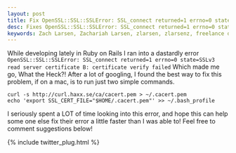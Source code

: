 ```yaml
---
layout: post
title: Fix OpenSSL::SSL::SSLError: SSL_connect returned=1 errno=0 state=SSLv3 read server certificate B: certificate verify failed Error
desc: Fixes OpenSSL::SSL::SSLError: SSL_connect returned=1 errno=0 state=SSLv3 read server certificate B: certificate verify failed Error.
keywords: Zach Larsen, Zachariah Larsen, zlarsen, zlarsenz, freelance developer ruby, freelance developer, OpenSSL, Ruby, Ruby On Rails, SSLERROR, SSL_connect error
---
```


While developing lately in Ruby on Rails I ran into a dastardly error `OpenSSL::SSL::SSLError: SSL_connect returned=1 errno=0 state=SSLv3 read server certificate B: certificate verify failed` Which made me go, What the Heck?! After a lot of googling, I found the best way to fix this problem, if on a mac, is to run just two simple commands.

```
curl -s http://curl.haxx.se/ca/cacert.pem > ~/.cacert.pem
echo 'export SSL_CERT_FILE="$HOME/.cacert.pem"' >> ~/.bash_profile
```

I seriously spent a LOT of time looking into this error, and hope this can help some one else fix their error a little faster than I was able to! Feel free to comment suggestions below!

{% include twitter_plug.html %}
